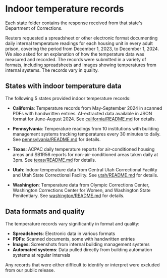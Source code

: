 # Indoor temperature records

Each state folder contains the response received from that state's Department of Corrections.

Reuters requested a spreadsheet or other electronic format documenting daily internal temperature readings for each housing unit in every adult prison, covering the period from December 1, 2023, to December 1, 2024. We also asked for an explanation of how the temperature data was measured and recorded.
The records were submitted in a variety of formats, including spreadsheets and images showing temperatures from internal systems. The records vary in quality.

## States with indoor temperature data

The following 5 states provided indoor temperature records:

- **California**: Temperature records from May-September 2024 in scanned PDFs with handwritten entries. AI-extracted data available in JSON format for June-August 2024. See [california/README.md](california/README.md) for details.

- **Pennsylvania**: Temperature readings from 10 institutions with building management systems tracking temperatures every 30 minutes to daily. See [pennsylvania/README.md](pennsylvania/README.md) for details.

- **Texas**: ACPAC daily temperature reports for air-conditioned housing areas and SB1R56 reports for non-air-conditioned areas taken daily at 3pm. See [texas/README.md](texas/README.md) for details.

- **Utah**: Indoor temperature data from Central Utah Correctional Facility and Utah State Correctional Facility. See [utah/README.md](utah/README.md) for details.

- **Washington**: Temperature data from Olympic Corrections Center, Washington Corrections Center for Women, and Washington State Penitentiary. See [washington/README.md](washington/README.md) for details.

## Data formats and quality

The temperature records vary significantly in format and quality:

- **Spreadsheets**: Electronic data in various formats
- **PDFs**: Scanned documents, some with handwritten entries  
- **Images**: Screenshots from internal building management systems
- **Automated systems**: Data pulled directly from building automation systems at regular intervals

Any records that were either difficult to identify or interpret were excluded from our public release.